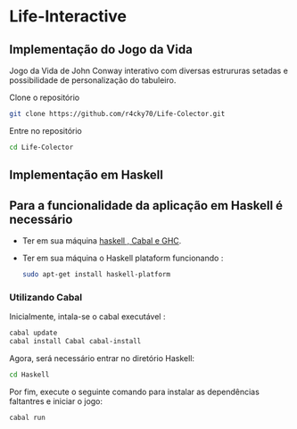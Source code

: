 # Life-Interactive

## Implementação do Jogo da Vida

Jogo da Vida de John Conway interativo com diversas estrururas setadas e possibilidade de personalização do tabuleiro.

Clone o repositório

```bash
git clone https://github.com/r4cky70/Life-Colector.git
```

Entre no repositório

```bash
cd Life-Colector
```
## Implementação em Haskell

## Para a funcionalidade da aplicação em Haskell é necessário

- Ter em sua máquina [haskell , Cabal e GHC](https://www.haskell.org/downloads/).
- Ter em sua máquina o Haskell plataform funcionando :

    ```bash
    sudo apt-get install haskell-platform
    ```
  
### Utilizando Cabal
Inicialmente, intala-se o cabal executável :

```bash
cabal update
cabal install Cabal cabal-install
```

Agora, será necessário entrar no diretório Haskell:

```bash
cd Haskell
```

Por fim,  execute o seguinte comando para instalar as dependências faltantres e iniciar o jogo:

```bash
cabal run
```
